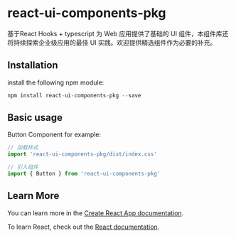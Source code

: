 # react-ui-components-pkg

基于React Hooks + typescript 为 Web 应用提供了基础的 UI 组件，本组件库还将持续探索企业级应用的最佳 UI 实践。欢迎提供精选组件作为必要的补充。

## Installation

install the following npm module:

~~~js
npm install react-ui-components-pkg --save
~~~

## Basic usage

Button Component for example:

~~~js
// 加载样式 
import 'react-ui-components-pkg/dist/index.css'

// 引入组件 
import { Button } from 'react-ui-components-pkg'
~~~

## Learn More

You can learn more in the [Create React App documentation](https://facebook.github.io/create-react-app/docs/getting-started).

To learn React, check out the [React documentation](https://reactjs.org/).
